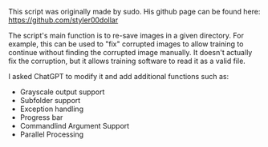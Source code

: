 This script was originally made by sudo. His github page can be found here: https://github.com/styler00dollar

The script's main function is to re-save images in a given directory. For example, this can be used to "fix" corrupted images to allow training to continue without finding the corrupted image manually. It doesn't actually fix the corruption, but it allows training software to read it as a valid file.

I asked ChatGPT to modify it and add additional functions such as:
* Grayscale output support
* Subfolder support
* Exception handling
* Progress bar
* Commandlind Argument Support
* Parallel Processing
